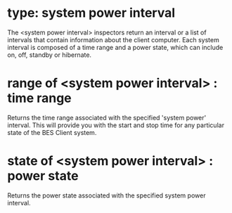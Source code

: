 # type: system power interval

The &lt;system power interval&gt; inspectors return an interval or a list of intervals that contain information about the client computer. Each system interval is composed of a time range and a power state, which can include on, off, standby or hibernate.

# range of &lt;system power interval&gt; : time range

Returns the time range associated with the specified &#39;system power&#39; interval. This will provide you with the start and stop time for any particular state of the BES Client system.

# state of &lt;system power interval&gt; : power state

Returns the power state associated with the specified system power interval.
